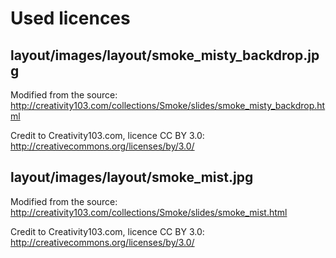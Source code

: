 Used licences
=============

layout/images/layout/smoke_misty_backdrop.jpg
-------------

Modified from the source:
http://creativity103.com/collections/Smoke/slides/smoke_misty_backdrop.html

Credit to Creativity103.com, licence CC BY 3.0:
http://creativecommons.org/licenses/by/3.0/

layout/images/layout/smoke_mist.jpg
--------------

Modified from the source:
http://creativity103.com/collections/Smoke/slides/smoke_mist.html

Credit to Creativity103.com, licence CC BY 3.0:
http://creativecommons.org/licenses/by/3.0/
